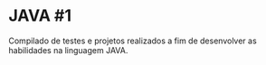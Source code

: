 # JAVA #1
Compilado de testes e projetos realizados a fim de desenvolver as habilidades na linguagem JAVA.
